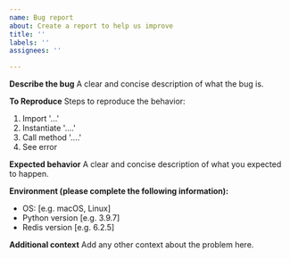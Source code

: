 ```yaml
---
name: Bug report
about: Create a report to help us improve
title: ''
labels: ''
assignees: ''

---
```


**Describe the bug**
A clear and concise description of what the bug is.

**To Reproduce**
Steps to reproduce the behavior:
1. Import '...'
2. Instantiate '....'
3. Call method '....'
4. See error

**Expected behavior**
A clear and concise description of what you expected to happen.

**Environment (please complete the following information):**
 - OS: [e.g. macOS, Linux]
 - Python version [e.g. 3.9.7]
 - Redis version [e.g. 6.2.5]

**Additional context**
Add any other context about the problem here.
